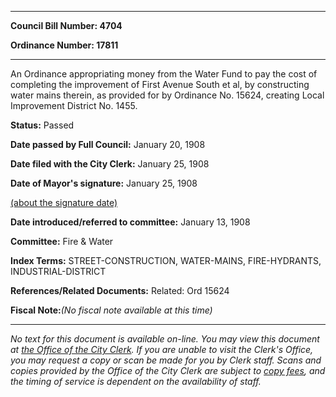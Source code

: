 

********

**Council Bill Number: 4704**
   
**Ordinance Number: 17811**
********

 An Ordinance appropriating money from the Water Fund to pay the cost of completing the improvement of First Avenue South et al, by constructing water mains therein, as provided for by Ordinance No. 15624, creating Local Improvement District No. 1455.

**Status:** Passed
   
**Date passed by Full Council:** January 20, 1908
   
**Date filed with the City Clerk:** January 25, 1908
   
**Date of Mayor's signature:** January 25, 1908
   
[(about the signature date)](/~public/approvaldate.htm)
   
   
   
**Date introduced/referred to committee:** January 13, 1908
   
**Committee:** Fire & Water
   
   
**Index Terms:** STREET-CONSTRUCTION, WATER-MAINS, FIRE-HYDRANTS, INDUSTRIAL-DISTRICT

**References/Related Documents:** Related: Ord 15624

**Fiscal Note:**_(No fiscal note available at this time)_
********

_No text for this document is available on-line. You may view this document at [the Office of the City Clerk](http://www.seattle.gov/leg/clerk/contactUs.htm). If you are unable to visit the Clerk's Office, you may request a copy or scan be made for you by Clerk staff. Scans and copies provided by the Office of the City Clerk are subject to [copy fees](http://clerk.seattle.gov/~public/clerkfees.htm), and the timing of service is dependent on the availability of staff._


